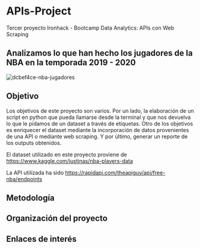 # APIs-Project
Tercer proyecto Ironhack - Bootcamp Data Analytics: APIs con Web Scraping

## Analizamos lo que han hecho los jugadores de la NBA en la temporada 2019 - 2020

![dcbef4ce-nba-jugadores](https://user-images.githubusercontent.com/61025562/93003467-c297f880-f536-11ea-9879-26863493321b.png)

## Objetivo

Los objetivos de este proyecto son varios. Por un lado, la elaboración de un script en python que pueda llamarse desde la terminal y que nos devuelva lo que le pidamos de un dataset a través de etiquetas. Otro de los objetivos es enriquecer el dataset mediante la incorporación de datos provenientes de una API o mediante web scraping. Y por último, generar un reporte de los outputs obtenidos.

El dataset utilizado en este proyecto proviene de https://www.kaggle.com/justinas/nba-players-data

La API utilizada ha sido https://rapidapi.com/theapiguy/api/free-nba/endpoints

## Metodología

## Organización del proyecto

## Enlaces de interés